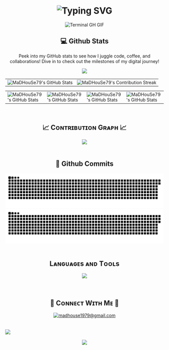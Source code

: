 <div align="center">
    <h1><img src="https://readme-typing-svg.herokuapp.com?font=Jetbrains+mono&size=40&duration=3000&color=33FF33&center=true&vCenter=true&width=435&lines=Hi👋+I'm+MaDHouSe;This+is..;..my+Github..;" alt="Typing SVG"/></h1>
    <p><img src="termina-gh.gif" alt="Terminal GH GIF" /></p>
</div>

<div align="center">
    <h2 align="center" class="section-heading"> 💻 Github Stats</h2>
    <p>Peek into my GitHub stats to see how I juggle code, coffee, and collaborations! Dive in to check out the milestones of my digital journey!</p>
    <img alig src="https://github-profile-trophy.vercel.app/?username=MaDHouSe79&margin-w=15&margin-h=15&column=8&no-bg=true" />
    <table align="center" width="100%" height="100%" >
        <tr>
           <td><img style="border: none;" src="https://github-profile-summary-cards.vercel.app/api/cards/profile-details?username=MaDHouSe79&theme=github_dark" alt="MaDHouSe79's GitHub Stats"/></td>   
           <td><img style="border: none;" src="https://github-readme-streak-stats.herokuapp.com/?user=MaDHouSe79&theme=merko" alt="MaDHouSe79's Contribution Streak"/></td>
        </tr>
    </table>
    <table align="center" width="100%" height="100%" >
        <tr>
            <td><img style="border: none;" src="https://github-profile-summary-cards.vercel.app/api/cards/stats?username=MaDHouSe79&theme=github_dark" alt="MaDHouSe79's GitHub Stats"/></td>
            <td><img style="border: none;" src="https://github-profile-summary-cards.vercel.app/api/cards/productive-time?username=MaDHouSe79&theme=github_dark&utcOffset=10" alt="MaDHouSe79's GitHub Stats"/>
            <td><img style="border: none;" src="https://github-profile-summary-cards.vercel.app/api/cards/repos-per-language?username=MaDHouSe79&theme=github_dark" alt="MaDHouSe79's GitHub Stats"/></td>
            <td><img style="border: none;" src="https://github-profile-summary-cards.vercel.app/api/cards/most-commit-language?username=MaDHouSe79&theme=github_dark" alt="MaDHouSe79's GitHub Stats"/></td>
        </tr>
    </table>
</div>

<br />

<h2 align="center">📈 Cᴏɴᴛʀɪʙᴜᴛɪᴏɴ Gʀᴀᴘʜ 📈</h2>
<div align="center">
    <img src="https://github-readme-activity-graph.vercel.app/graph?username=MaDHouSe79&bg_color=011627&color=79d3c3&line=c792ea&point=ffeb95&area=true&hide_border=false" border-radius="15">
</div>
<br />


<div align="center">
  <h2>🚀 Github Commits</h2>
  <img src="https://raw.githubusercontent.com/zanepearton/zanepearton/output/github-contribution-grid-snake-dark.svg#gh-dark-mode-only" alt="GitHub Contribution Grid Snake Animation Dark Mode"/>
  <img src="https://raw.githubusercontent.com/zanepearton/zanepearton/output/github-contribution-grid-snake.svg#gh-light-mode-only" alt="GitHub Contribution Grid Snake Animation Light Mode"/>
</div>
<br />


<h2 align="center">Lᴀɴɢᴜᴀɢᴇs ᴀɴᴅ Tᴏᴏʟs</h2> 
<p align="center">
    <img width="500px"  src="https://skillicons.dev/icons?i=py,javascript,php,html,css,js,jquery,lua,c,cs,cpp,vscode,linux,ubuntu,kali,windows,github,d3,mysql,unity,unreal&perline=7"  />
</p>
<br />


<h2 align="center">🤝 Cᴏɴɴᴇᴄᴛ Wɪᴛʜ Mᴇ 🤝 </h2>
<div align="center">
    <a href="mailto:sansh2356@gmail.com" target="_blank">
      <img src="https://img.shields.io/badge/Gmail-D14836?style=for-the-badge&logo=gmail&logoColor=white" alt=madhouse1979@gmail.com mail style="margin-bottom: 5px;" />
    </a>
</div>
<br />

![](https://komarev.com/ghpvc/?username=MaDHouSe79&abbreviated=true)

<!--Ending--> 
<p align="center">
  <img src="https://capsule-render.vercel.app/api?type=waving&color=gradient&height=65&section=footer"/>
</p>
